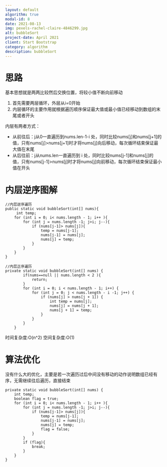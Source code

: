 ```yaml
---
layout: default
algorithm: true
modal-id: 8
date: 2021-08-13
img: pexels-rachel-claire-4846299.jpg
alt: bubbleSort
project-date: April 2021
client: Start Bootstrap
category: algorithm
description: bubbleSort
---
```

# 思路
基本思想就是两两比较然后交换位置，将较小值不断向前移动
1. 首先需要两层循环，外层从i=0开始
2. 内层循环的主要作用就根据遍历顺序保证最大值或最小值已经移动到数组的末尾或者开头

内层有两者方式：
- 从前往后：j从0一直遍历到nums.len-1-i 处，同时比较nums[j]和nums[j+1]的值，只有nums[j]>nums[j+1]时才将nums[j]向后移动，每次循环结束保证最大值在末尾
- 从后往前：j从nums.len一直遍历到 i 处，同时比较nums[j-1]和nums[j]的值，只有nums[j-1]>nums[j]时才将nums[j]向前移动，每次循环结束保证最小值在开头

# 内层逆序图解


```
//内层逆序遍历
public static void bubbleSort(int[] nums){
     int temp;
    for (int i = 0; i< nums.length - 1; i++ ){
        for (int j = nums.length -1; j>i; j--){
            if (nums[j-1]> nums[j]){
                temp = nums[j-1];
                nums[j-1] = nums[j];
                nums[j] = temp;
            }
        }
    }
}

//内层正序遍历
private static void bubbleSort(int[] nums) {
        if(nums==null || nums.length < 2 ){
            return;
        }
        for (int i = 0; i < nums.length - 1; i++) {
            for (int j = 0; j < nums.length - i -1; j++) {   
                if (nums[j] > nums[j + 1]) {
                    int temp = nums[j];
                    nums[j] = nums[j + 1];
                    nums[j + 1] = temp;
                }
            }
        }
    }
```
时间复杂度:O(n^2)
空间复杂度:O(1)

# 算法优化
没有什么大的优化，主要是若一次遍历过后中间没有移动的动作说明数组已经有序，无需继续往后遍历，直接结束
```
private static void bubbleSort(int[] nums) {
    int temp;
    boolean flag = true;
    for (int i = 0; i< nums.length - 1; i++ ){
        for (int j = nums.length -1; j>i; j--){
            if (nums[j-1]> nums[j]){
                temp = nums[j-1];
                nums[j-1] = nums[j];
                nums[j] = temp;
                flag = false;
            }
        }
        if (flag){
            break;
        }
    }
}
```
